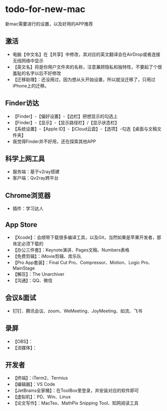 # todo-for-new-mac
新mac需要进行的设置，以及好用的APP推荐

## 激活
+ 电脑【中文名】在【共享】中修改，其对应的英文翻译会在AirDrop或者连接无线网络中显示
+ 【英文名】将是你用户文件夹的名称，注意兼顾隐私和独特性，不要起了个很羞耻的名字以后不好修改
+ 【迁移助理】：还没用过，因为想从头开始设置，所以就没迁移了，只用过iPhone上的迁移。

## Finder访达
+ 【Finder】-【偏好设置】-【边栏】把想显示的勾选上
+ 【Finder】-【显示】-【显示路径栏】/【显示状态栏】
+ 【系统设置】-【Apple ID】-【iCloud云盘】-【选项】-勾选【桌面与文稿文件夹】
+ 我觉得Finder并不好用，还在探索其他APP

## 科学上网工具
+ 服务端：基于v2ray搭建
+ 客户端：Qv2ray跨平台

## Chrome浏览器
+ 插件：学习达人

## App Store
+ 【Xcode】：会顺带下载很多编译工具，以及Git，当然如果是苹果开发者，那肯定必须下载的
+ 【办公三件套】：Keynote演讲、Pages文稿、Numbers表格
+ 【免费剪辑】：iMovie剪辑、库乐队
+ 【Pro App套装】：Final Cut Pro、Compressor、Motion、Logic Pro、MainStage
+ 【解压】：The Unarchiver
+ 【沟通】：QQ、微信

## 会议&面试
+ 钉钉、腾讯会议、zoom、WeMeeting、JoyMeeting、如流、飞书

## 录屏
+ 【OBS】：
+ 【流媒体】：


## 开发者
+ 【终端】：iTerm2、Termius
+ 【编辑器】：VS Code
+ 【JetBrains全家桶】：在ToolBox里登录，并安装对应的软件即可
+ 【虚拟机】：PD、Win、Linux
+ 【论文写作】：MacTex、MathPix Snipping Tool、知网阅读工具

